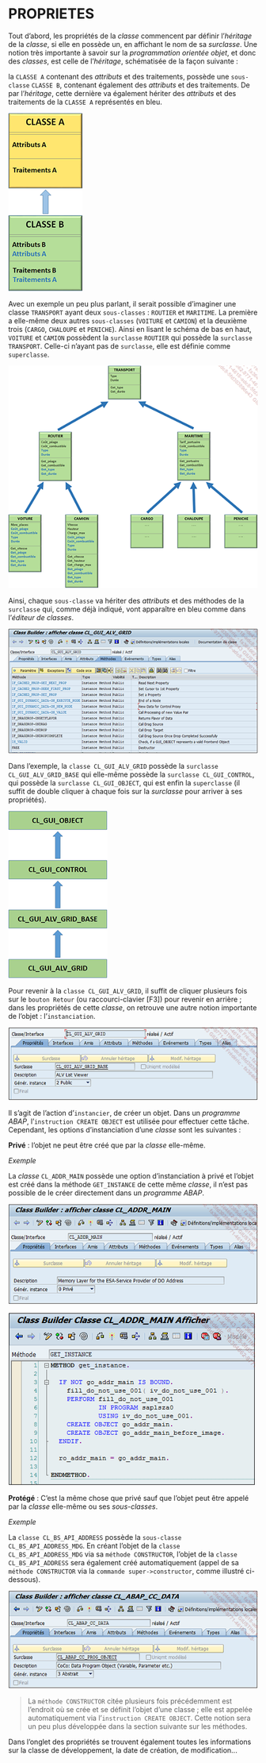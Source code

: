 # **PROPRIETES**

Tout d’abord, les propriétés de la _classe_ commencent par définir l’_héritage_ de la _classe_, si elle en possède un, en affichant le nom de sa _surclasse_. Une notion très importante à savoir sur la _programmation orientée objet_, et donc des _classes_, est celle de l’_héritage_, schématisée de la façon suivante :

la `CLASSE A` contenant des _attributs_ et des traitements, possède une `sous-classe` `CLASSE B`, contenant également des _attributs_ et des traitements. De par l’_héritage_, cette dernière va également hériter des _attributs_ et des traitements de la `CLASSE A` représentés en bleu.

![](../../ressources/14_02_02_01.png)

Avec un exemple un peu plus parlant, il serait possible d’imaginer une classe `TRANSPORT` ayant deux `sous-classes` : `ROUTIER` et `MARITIME`. La première a elle-même deux autres `sous-classes` (`VOITURE` et `CAMION`) et la deuxième trois (`CARGO`, `CHALOUPE` et `PENICHE`). Ainsi en lisant le schéma de bas en haut, `VOITURE` et `CAMION` possèdent la `surclasse` `ROUTIER` qui possède la `surclasse` `TRANSPORT`. Celle-ci n’ayant pas de `surclasse`, elle est définie comme `superclasse`.

![](../../ressources/14_02_02_02.png)

Ainsi, chaque `sous-classe` va hériter des _attributs_ et des méthodes de la `surclasse` qui, comme déjà indiqué, vont apparaître en bleu comme dans l’_éditeur de classes_.

![](../../ressources/14_02_02_03.png)

Dans l’exemple, la `classe CL_GUI_ALV_GRID` possède la `surclasse CL_GUI_ALV_GRID_BASE` qui elle-même possède la `surclasse CL_GUI_CONTROL`, qui possède la `surclasse CL_GUI_OBJECT`, qui est enfin la `superclasse` (il suffit de double cliquer à chaque fois sur la _surclasse_ pour arriver à ses propriétés).

![](../../ressources/14_02_02_04.png)

Pour revenir à la `classe CL_GUI_ALV_GRID`, il suffit de cliquer plusieurs fois sur le `bouton Retour` (ou raccourci-clavier [F3]) pour revenir en arrière ; dans les propriétés de cette _classe_, on retrouve une autre notion importante de l’objet : l’`instanciation`.

![](../../ressources/14_02_02_05.png)

Il s’agit de l’action d’`instancier`, de créer un objet. Dans un _programme ABAP_, l’`instruction CREATE OBJECT` est utilisée pour effectuer cette tâche. Cependant, les options d’instanciation d’une _classe_ sont les suivantes :

**Privé** : l’objet ne peut être créé que par la _classe_ elle-même.

_Exemple_

La _classe_ `CL_ADDR_MAIN` possède une option d’instanciation à privé et l’objet est créé dans la méthode `GET_INSTANCE` de cette même _classe_, il n’est pas possible de le créer directement dans un _programme ABAP_.

![](../../ressources/14_02_02_06.png)

![](../../ressources/14_02_02_07.png)

**Protégé** : C’est la même chose que privé sauf que l’objet peut être appelé par la _classe_ elle-même ou ses _sous-classes_.

_Exemple_

La `classe CL_BS_API_ADDRESS` possède la `sous-classe CL_BS_API_ADDRESS_MDG`. En créant l’objet de la `classe CL_BS_API_ADDRESS_MDG` via sa `méthode CONSTRUCTOR`, l’objet de la `classe CL_BS_API_ADDRESS` sera également créé automatiquement (appel de sa `méthode CONSTRUCTOR` via la `commande super->constructor`, comme illustré ci-dessous).

![](../../ressources/14_02_02_08.png)

> La `méthode CONSTRUCTOR` citée plusieurs fois précédemment est l’endroit où se crée et se définit l’objet d’une classe ; elle est appelée automatiquement via l’`instruction CREATE OBJECT`. Cette notion sera un peu plus développée dans la section suivante sur les méthodes.

Dans l’onglet des propriétés se trouvent également toutes les informations sur la classe de développement, la date de création, de modification...
